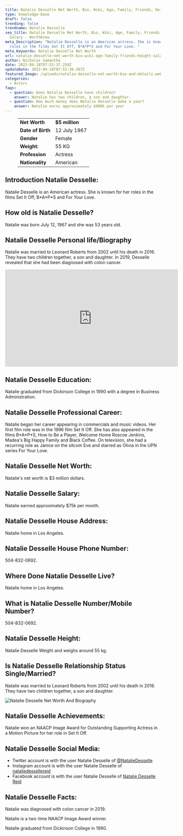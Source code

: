 ```yaml
---
title: Natalie Desselle Net Worth, Bio, Wiki, Age, Family, Friends, Height & Salary
type: knowledge-base
draft: false
trending: false
trendname: Natalie Desselle
seo_title: Natalie Desselle Net Worth, Bio, Wiki, Age, Family, Friends, Height &
  Salary - Worthknow
meta_Description: "Natalie Desselle is an American actress. She is known for her
  roles in the films Set It Off, B*A*P*S and For Your Love. "
meta_Keywords: Natalie Desselle Net Worth
url: natalie-desselle-net-worth-bio-wiki-age-family-friends-height-salary
author: Nicholas Samantha
date: 2022-04-18T07:53:37.259Z
updateDate: 2022-04-18T07:53:38.497Z
featured_Image: /uploads/natalie-desselle-net-worth-bio-and-details.webp
categories:
  - Actors
faqs:
  - question: Does Natalie Desselle have children?
    answer: Natalie has two children, a son and daughter.
  - question: How much money does Natalie Desselle make a year?
    answer: Natalie earns approximately $900k per year
---
```

<figure class="wp-block-table is-style-stripes">
  <table>
    <tbody>
      <tr>
        <td>
          <strong>Net Worth</strong>
        </td>
        <td>
          <strong>$5 million</strong>
        </td>
      </tr>
      <tr>
        <td>
          <strong>Date of Birth</strong>
        </td>
        <td>12 July 1967</td>
      </tr>
      <tr>
        <td>
          <strong>Gender</strong>
        </td>
        <td>Female</td>
      </tr>
      <tr>
        <td>
          <strong>Weight:</strong>
        </td>
        <td>55 KG</td>
      </tr>
      <tr>
        <td>
          <strong>Profession</strong>
        </td>
        <td>Actress</td>
      </tr>
      <tr>
        <td>
          <strong>Nationality</strong>
        </td>
        <td>American</td>
      </tr>
    </tbody>
  </table>
</figure>

## **Introduction Natalie Desselle:**

Natalie Desselle is an American actress. She is known for her roles in the films Set It Off, B\*A\*P*S and For Your Love. 

## **How old is Natalie Desselle?**

Natalie was born July 12, 1967 and she was 53 years old.

## **Natalie Desselle Personal life/Biography**

Natalie was married to Leonard Roberts from 2002 until his death in 2016. They have two children together, a son and daughter. In 2019, Desselle revealed that she had been diagnosed with colon cancer. 

<iframe width="560" height="315" src="https://www.youtube.com/embed/0CxSgxE46PA" title="YouTube video player" frameborder="0" allow="accelerometer; autoplay; clipboard-write; encrypted-media; gyroscope; picture-in-picture" allowfullscreen></iframe>

## **Natalie Desselle Education:**

Natalie graduated from Dickinson College in 1990 with a degree in Business Administration. 

## Natalie Desselle Professional Career:

Natalie began her career appearing in commercials and music videos. Her first film role was in the 1996 film Set It Off. She has also appeared in the films B\*A\*P*S, How to Be a Player, Welcome Home Roscoe Jenkins, Madea's Big Happy Family and Black Coffee. On television, she had a recurring role as Janice on the sitcom Eve and starred as Olivia in the UPN series For Your Love. 

## **Natalie Desselle Net Worth:**

Natalie's net worth is $3 million dollars. 

## **Natalie Desselle Salary:**

Natalie earned approximately $75k per month.

## **Natalie Desselle House Address:**

Natalie home in Los Angeles.

## **Natalie Desselle House Phone Number:**

504-832-0692.

## **Where Done Natalie Desselle Live?**

Natalie home in Los Angeles.

## **What is Natalie Desselle Number/Mobile Number?**

504-832-0692.

## **Natalie Desselle Height:**

Natalie Desselle Weight and weighs around 55 kg. 

## **Is Natalie Desselle Relationship Status Single/Married?**

Natalie was married to Leonard Roberts from 2002 until his death in 2016. They have two children together, a son and daughter. 

![Natalie Desselle Net Worth And Biography](/uploads/natalie-desselle-net-worth.webp)

## **Natalie Desselle Achievements:**

Natalie won an NAACP Image Award for Outstanding Supporting Actress in a Motion Picture for her role in Set It Off. 

## **Natalie Desselle Social Media:**

* Twitter account is with the user Natalie Desselle of <a href="https://twitter.com/nataliedesselle" target="_blank" rel="nofollow" rel="noopener">@NatalieDesselle</a>
* Instagram account is with the user Natalie Desselle of <a href="https://www.instagram.com/nataliedessellereid/" target="_blank" rel="nofollow" rel="noopener">nataliedessellereid</a>
* Facebook account is with the user Natalie Desselle of <a href="https://www.facebook.com/Natalie-Desselle-Reid-148563721878635/" target="_blank" rel="nofollow" rel="noopener">Natalie Desselle Reid</a>

## **Natalie Desselle Facts:**

Natalie was diagnosed with colon cancer in 2019. 

Natalie is a two-time NAACP Image Award winner. 

Natalie graduated from Dickinson College in 1990.